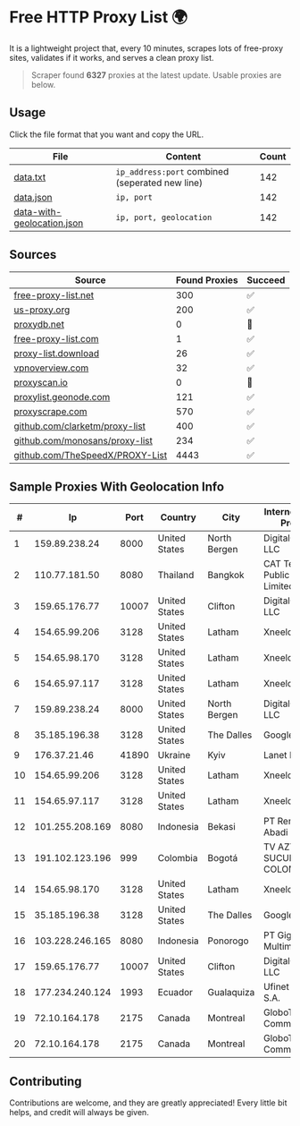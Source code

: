
# Free HTTP Proxy List 🌍

It is a lightweight project that, every 10 minutes, scrapes lots of free-proxy sites, validates if it works, and serves a clean proxy list.


> Scraper found **6327** proxies at the latest update. Usable proxies are below.

## Usage

Click the file format that you want and copy the URL.


|File|Content|Count|
|----|-------|-----|
|[data.txt](https://raw.githubusercontent.com/themiralay/Proxy-List-World/master/data.txt)|`ip_address:port` combined (seperated new line)|142|
|[data.json](https://raw.githubusercontent.com/themiralay/Proxy-List-World/master/data.json)|`ip, port`|142|
|[data-with-geolocation.json](https://raw.githubusercontent.com/themiralay/Proxy-List-World/master/data-with-geolocation.json)|`ip, port, geolocation`|142|

## Sources

|Source|Found Proxies|Succeed|
|------|-------------|-------|
|[free-proxy-list.net](https://free-proxy-list.net)|300|✅|
|[us-proxy.org](https://www.us-proxy.org)|200|✅|
|[proxydb.net](http://proxydb.net)|0|🚫|
|[free-proxy-list.com](https://free-proxy-list.com/?page=&port=&type%5B%5D=http&type%5B%5D=https&up_time=0&search=Search)|1|✅|
|[proxy-list.download](https://www.proxy-list.download/HTTP)|26|✅|
|[vpnoverview.com](https://vpnoverview.com/privacy/anonymous-browsing/free-proxy-servers)|32|✅|
|[proxyscan.io](https://www.proxyscan.io)|0|🚫|
|[proxylist.geonode.com](https://proxylist.geonode.com/api/proxy-list?limit=300&page=1&sort_by=lastChecked&sort_type=desc&protocols=http,https)|121|✅|
|[proxyscrape.com](https://api.proxyscrape.com/v2/?request=displayproxies&protocol=http&timeout=10000&country=all&ssl=all&anonymity=all)|570|✅|
|[github.com/clarketm/proxy-list](https://raw.githubusercontent.com/clarketm/proxy-list/master/proxy-list-raw.txt)|400|✅|
|[github.com/monosans/proxy-list](https://raw.githubusercontent.com/monosans/proxy-list/main/proxies/http.txt)|234|✅|
|[github.com/TheSpeedX/PROXY-List](https://raw.githubusercontent.com/TheSpeedX/PROXY-List/master/http.txt)|4443|✅|


## Sample Proxies With Geolocation Info

|#|Ip|Port|Country|City|Internet Service Provider|
|-|--|----|-------|----|-------------------------|
|1|159.89.238.24|8000|United States|North Bergen|DigitalOcean, LLC|
|2|110.77.181.50|8080|Thailand|Bangkok|CAT Telecom Public Company Limited|
|3|159.65.176.77|10007|United States|Clifton|DigitalOcean, LLC|
|4|154.65.99.206|3128|United States|Latham|Xneelo (Pty) Ltd|
|5|154.65.98.170|3128|United States|Latham|Xneelo (Pty) Ltd|
|6|154.65.97.117|3128|United States|Latham|Xneelo (Pty) Ltd|
|7|159.89.238.24|8000|United States|North Bergen|DigitalOcean, LLC|
|8|35.185.196.38|3128|United States|The Dalles|Google LLC|
|9|176.37.21.46|41890|Ukraine|Kyiv|Lanet Network|
|10|154.65.99.206|3128|United States|Latham|Xneelo (Pty) Ltd|
|11|154.65.97.117|3128|United States|Latham|Xneelo (Pty) Ltd|
|12|101.255.208.169|8080|Indonesia|Bekasi|PT Remala Abadi|
|13|191.102.123.196|999|Colombia|Bogotá|TV AZTECA SUCURSAL COLOMBIA|
|14|154.65.98.170|3128|United States|Latham|Xneelo (Pty) Ltd|
|15|35.185.196.38|3128|United States|The Dalles|Google LLC|
|16|103.228.246.165|8080|Indonesia|Ponorogo|PT Giga Patra Multimedia|
|17|159.65.176.77|10007|United States|Clifton|DigitalOcean, LLC|
|18|177.234.240.124|1993|Ecuador|Gualaquiza|Ufinet Panama S.A.|
|19|72.10.164.178|2175|Canada|Montreal|GloboTech Communications|
|20|72.10.164.178|2175|Canada|Montreal|GloboTech Communications|



## Contributing

Contributions are welcome, and they are greatly appreciated! Every
little bit helps, and credit will always be given.

